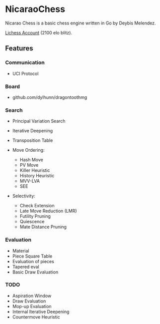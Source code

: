# NicaraoChess

Nicarao Chess is a basic chess engine written in Go by Deybis Melendez.

[Lichess Account](https://lichess.org/@/Nicarao_Chess) (2100 elo blitz).

## Features

### Communication 

- UCI Protocol

### Board

- github.com/dylhunn/dragontoothmg

### Search

- Principal Variation Search
- Iterative Deepening
- Transposition Table

- Move Ordering:
    - Hash Move
    - PV Move
    - Killer Heuristic
    - History Heuristic
    - MVV-LVA
    - SEE

- Selectivity:
    - Check Extension
    - Late Move Reduction (LMR)
    - Futility Pruning
    - Quiescence
    - Mate Distance Pruning

### Evaluation

- Material
- Piece Square Table
- Evaluation of pieces
- Tapered eval
- Basic Draw Evaluation

### TODO

- Aspiration Window
- Draw Evaluation
- Mop-up Evaluation
- Internal Iterative Deepening
- Countermove Heuristic